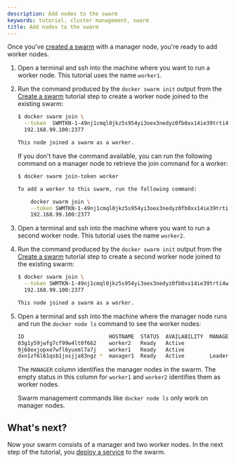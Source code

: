 ```yaml
---
description: Add nodes to the swarm
keywords: tutorial, cluster management, swarm
title: Add nodes to the swarm
---
```


Once you've [created a swarm](create-swarm.md) with a manager node, you're ready
to add worker nodes.

1. Open a terminal and ssh into the machine where you want to run a worker node.
This tutorial uses the name `worker1`.

2. Run the command produced by the `docker swarm init` output from the
[Create a swarm](create-swarm.md) tutorial step to create a worker node joined to the existing swarm:

    ```bash
    $ docker swarm join \
      --token  SWMTKN-1-49nj1cmql0jkz5s954yi3oex3nedyz0fb0xx14ie39trti4wxv-8vxv8rssmk743ojnwacrr2e7c \
      192.168.99.100:2377

    This node joined a swarm as a worker.
    ```

    If you don't have the command available, you can run the following command
    on a manager node to retrieve the join command for a worker:

    ```bash
    $ docker swarm join-token worker

    To add a worker to this swarm, run the following command:

        docker swarm join \
        --token SWMTKN-1-49nj1cmql0jkz5s954yi3oex3nedyz0fb0xx14ie39trti4wxv-8vxv8rssmk743ojnwacrr2e7c \
        192.168.99.100:2377
    ```

3. Open a terminal and ssh into the machine where you want to run a second
worker node. This tutorial uses the name `worker2`.

4. Run the command produced by the `docker swarm init` output from the
[Create a swarm](create-swarm.md) tutorial step to create a second worker node
joined to the existing swarm:

    ```bash
    $ docker swarm join \
      --token SWMTKN-1-49nj1cmql0jkz5s954yi3oex3nedyz0fb0xx14ie39trti4wxv-8vxv8rssmk743ojnwacrr2e7c \
      192.168.99.100:2377

    This node joined a swarm as a worker.
    ```

5. Open a terminal and ssh into the machine where the manager node runs and run
the `docker node ls` command to see the worker nodes:

    ```bash
    ID                           HOSTNAME  STATUS  AVAILABILITY  MANAGER STATUS
    03g1y59jwfg7cf99w4lt0f662    worker2   Ready   Active
    9j68exjopxe7wfl6yuxml7a7j    worker1   Ready   Active
    dxn1zf6l61qsb1josjja83ngz *  manager1  Ready   Active        Leader
    ```

    The `MANAGER` column identifies the manager nodes in the swarm. The empty
    status in this column for `worker1` and `worker2` identifies them as worker nodes.

    Swarm management commands like `docker node ls` only work on manager nodes.


## What's next?

Now your swarm consists of a manager and two worker nodes. In the next step of
the tutorial, you [deploy a service](deploy-service.md) to the swarm.
